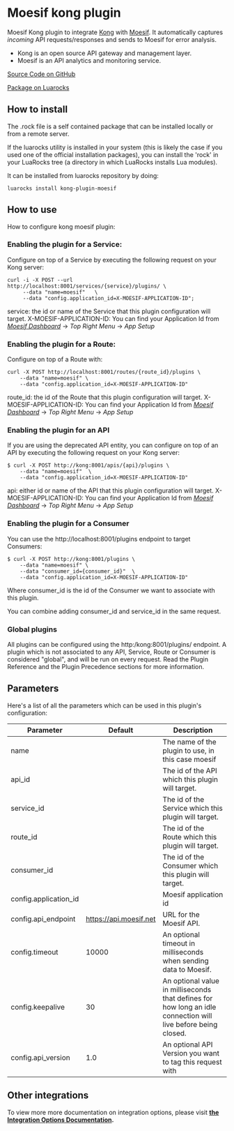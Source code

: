 # Moesif kong plugin

Moesif Kong plugin to integrate [Kong](https://getkong.org) with [Moesif](https://www.moesif.com).
It automatically captures _incoming_ API requests/responses and sends to Moesif for error analysis.

- Kong is an open source API gateway and management layer.
- Moesif is an API analytics and monitoring service.

[Source Code on GitHub](https://github.com/Moesif/kong-plugin-moesif)

[Package on Luarocks](http://luarocks.org/modules/moesif/kong-plugin-moesif)

## How to install

The .rock file is a self contained package that can be installed locally or from a remote server.

If the luarocks utility is installed in your system (this is likely the case if you used one of the official installation packages), you can install the 'rock' in your LuaRocks tree (a directory in which LuaRocks installs Lua modules).

It can be installed from luarocks repository by doing:

```shell
luarocks install kong-plugin-moesif
```

## How to use

How to configure kong moesif plugin:

### Enabling the plugin for a Service:

Configure on top of a Service by executing the following request on your Kong server:

```
curl -i -X POST --url http://localhost:8001/services/{service}/plugins/ \
     --data "name=moesif"   \
     --data "config.application_id=X-MOESIF-APPLICATION-ID";
```
service: the id or name of the Service that this plugin configuration will target.
X-MOESIF-APPLICATION-ID: You can find your Application Id from [_Moesif Dashboard_](https://www.moesif.com/) -> _Top Right Menu_ -> _App Setup_

### Enabling the plugin for a Route:

Configure on top of a Route with:


```
curl -X POST http://localhost:8001/routes/{route_id}/plugins \
    --data "name=moesif" \
    --data "config.application_id=X-MOESIF-APPLICATION-ID"
```
route_id: the id of the Route that this plugin configuration will target.
X-MOESIF-APPLICATION-ID: You can find your Application Id from [_Moesif Dashboard_](https://www.moesif.com/) -> _Top Right Menu_ -> _App Setup_


### Enabling the plugin for an API

If you are using the deprecated API entity, you can configure on top of an API by executing the following request on your Kong server:


```
$ curl -X POST http://kong:8001/apis/{api}/plugins \
    --data "name=moesif"  \
    --data "config.application_id=X-MOESIF-APPLICATION-ID"

```

api: either id or name of the API that this plugin configuration will target.
X-MOESIF-APPLICATION-ID: You can find your Application Id from [_Moesif Dashboard_](https://www.moesif.com/) -> _Top Right Menu_ -> _App Setup_


### Enabling the plugin for a Consumer

You can use the http://localhost:8001/plugins endpoint to target Consumers:

```
$ curl -X POST http://kong:8001/plugins \
    --data "name=moesif" \
    --data "consumer_id={consumer_id}"  \
    --data "config.application_id=X-MOESIF-APPLICATION-ID"
```
Where consumer_id is the id of the Consumer we want to associate with this plugin.

You can combine adding consumer_id and service_id in the same request.

### Global plugins

All plugins can be configured using the http:/kong:8001/plugins/ endpoint.
A plugin which is not associated to any API, Service, Route or Consumer is considered "global", and will be run on every request. Read the Plugin Reference and the Plugin Precedence sections for more information.

## Parameters

Here's a list of all the parameters which can be used in this plugin's configuration:

| Parameter | Default | Description |
| --- | --- | --- |
| name |  | The name of the plugin to use, in this case moesif |
| api_id |   | The id of the API which this plugin will target. |
| service_id | |The id of the Service which this plugin will target. |
| route_id	 | |The id of the Route which this plugin will target. |
| consumer_id |  | The id of the Consumer which this plugin will target. |
| config.application_id	 |  | Moesif application id  |
| config.api_endpoint | https://api.moesif.net | URL for the Moesif API.|
| config.timeout  | 10000  | An optional timeout in milliseconds when sending data to Moesif. |
| config.keepalive  | 30 |  An optional value in milliseconds that defines for how long an idle connection will live before being closed. |
| config.api_version| 1.0 | An optional API Version you want to tag this request with  |



## Other integrations

To view more more documentation on integration options, please visit __[the Integration Options Documentation](https://www.moesif.com/docs/getting-started/integration-options/).__
